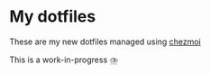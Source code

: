 # My dotfiles

These are my new dotfiles managed using [chezmoi](https://www.chezmoi.io/)

This is a work-in-progress ⛈️
